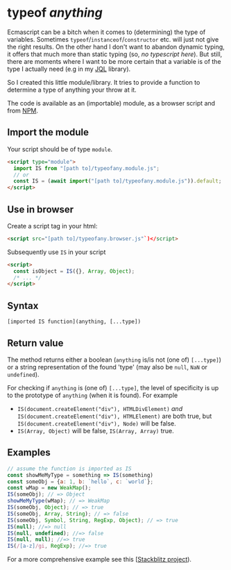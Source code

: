 # typeof *anything*

Ecmascript can be a bitch when it comes to (determining) the type of variables. Sometimes `typeof`/`instanceof`/`constructor` etc. will 
just not give the right results. On the other hand I don't want to abandon dynamic typing, it offers that much more than static typing 
(so, *no typescript here*). But still, there are moments where I want to be more certain that a variable is of the type I actually 
need (e.g in my [JQL](https://github.com/KooiInc/JQL) library).

So I created this little module/library. It tries to provide a function to determine a type of anything your throw at it.

The code is available as an (importable) module, as a browser script and from [NPM](https://www.npmjs.com/package/typeofanything).

## Import the module

Your script should be of type `module`.

```html
<script type="module">
  import IS from "[path to]/typeofany.module.js";
  // or 
  const IS = (await import("[path to]/typeofany.module.js")).default;
</script>
```

## Use in browser

Create a script tag in your html:

```html
<script src="[path to]/typeofany.browser.js"`)</script>
```

Subsequently use `IS` in your script

```html
<script>
  const isObject = IS({}, Array, Object);
  /* ... */
</script>
```

## Syntax

`[imported IS function](anything, [...type])`

## Return value

The method returns either a boolean (`anything` is/is not (one of) `[...type]`) 
or a string representation of the found 'type' (may also be `null`, `NaN` or `undefined`).

For checking if `anything` is (one of) `[...type]`, the level of specificity is
up to the prototype of `anything` (when it is found). For example

- `IS(document.createElement("div"), HTMLDivElement)`
*and* `IS(document.createElement("div"), HTMLElement)` are both true, but
`IS(document.createElement("div"), Node)` will be false. 
- `IS(Array, Object)` will be false, `IS(Array, Array)` true. 

## Examples

```javascript
// assume the function is imported as IS
const showMeMyType = something => IS(something)
const someObj = {a: 1, b: `hello`, c: `world`};
const wMap = new WeakMap();
IS(someObj); // => Object
showMeMyType(wMap); // => WeakMap
IS(someObj, Object); // => true
IS(someObj, Array, String); // => false
IS(someObj, Symbol, String, RegExp, Object); // => true
IS(null); //=> null
IS(null, undefined); //=> false
IS(null, null); //=> true
IS(/[a-z]/gi, RegExp); //=> true
```

For a more comprehensive example see this [[Stackblitz project](https://stackblitz.com/edit/js-qem4v7?file=typeofAnything.js)).
